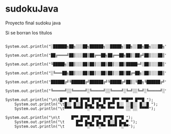 # sudokuJava
Proyecto final sudoku java

Si se borran los titulos

		System.out.println("░██████╗██╗░░░██╗██████╗░░█████╗░██╗░░██╗██╗░░░██╗");
		System.out.println("██╔════╝██║░░░██║██╔══██╗██╔══██╗██║░██╔╝██║░░░██║");
		System.out.println("╚█████╗░██║░░░██║██║░░██║██║░░██║█████═╝░██║░░░██║");
		System.out.println("░╚═══██╗██║░░░██║██║░░██║██║░░██║██╔═██╗░██║░░░██║");
		System.out.println("██████╔╝╚██████╔╝██████╔╝╚█████╔╝██║░╚██╗╚██████╔╝");
		System.out.println("╚═════╝░░╚═════╝░╚═════╝░░╚════╝░╚═╝░░╚═╝░╚═════╝░");
    
    System.out.println("\n\t█▀▀ █▀▀█ █▀▀█ █▀▀█ █▀▀ █▀▀ ▀▀█▀▀ █▀▀█ ");
		System.out.println("\t█░░ █░░█ █▄▄▀ █▄▄▀ █▀▀ █░░ ░░█░░ █░░█ ");
		System.out.println("\t▀▀▀ ▀▀▀▀ ▀░▀▀ ▀░▀▀ ▀▀▀ ▀▀▀ ░░▀░░ ▀▀▀▀");
    
    System.out.println("\n\t     █▀▀ █▀▀█ █▀▀█ █▀▀█ █▀▀█ ");
		System.out.println("\t     █▀▀ █▄▄▀ █▄▄▀ █░░█ █▄▄▀ ");
		System.out.println("\t     ▀▀▀ ▀░▀▀ ▀░▀▀ ▀▀▀▀ ▀░▀▀");
